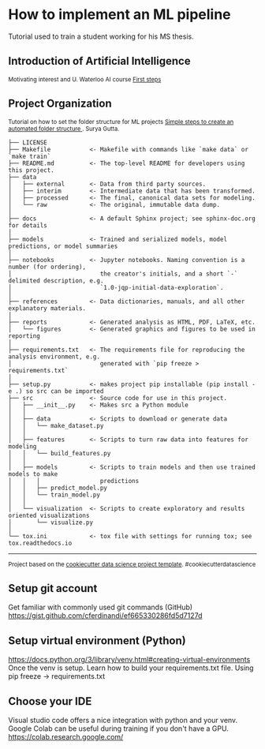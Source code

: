 How to implement an ML pipeline
==============================
Tutorial used to train a student working for his MS thesis. 

Introduction of Artificial Intelligence
------------

<p><small>Motivating interest and U. Waterloo AI course <a target="_blank" href="https://docs.google.com/document/d/17b-R9q-V9a_nxh-JIGiOoZPU9vL1nF08VIDE1Af50Kg/edit?usp=sharing"> First steps </a></small></p>



Project Organization 
------------

<p><small>Tutorial on how to set the folder structure for ML projects <a target="_blank" href="https://medium.com/analytics-vidhya/folder-structure-for-machine-learning-projects-  a7e451a8caaa"> Simple steps to create an automated folder structure </a>. Surya Gutta.</small></p>


    ├── LICENSE
    ├── Makefile           <- Makefile with commands like `make data` or `make train`
    ├── README.md          <- The top-level README for developers using this project.
    ├── data
    │   ├── external       <- Data from third party sources.
    │   ├── interim        <- Intermediate data that has been transformed.
    │   ├── processed      <- The final, canonical data sets for modeling.
    │   └── raw            <- The original, immutable data dump.
    │
    ├── docs               <- A default Sphinx project; see sphinx-doc.org for details
    │
    ├── models             <- Trained and serialized models, model predictions, or model summaries
    │
    ├── notebooks          <- Jupyter notebooks. Naming convention is a number (for ordering),
    │                         the creator's initials, and a short `-` delimited description, e.g.
    │                         `1.0-jqp-initial-data-exploration`.
    │
    ├── references         <- Data dictionaries, manuals, and all other explanatory materials.
    │
    ├── reports            <- Generated analysis as HTML, PDF, LaTeX, etc.
    │   └── figures        <- Generated graphics and figures to be used in reporting
    │
    ├── requirements.txt   <- The requirements file for reproducing the analysis environment, e.g.
    │                         generated with `pip freeze > requirements.txt`
    │
    ├── setup.py           <- makes project pip installable (pip install -e .) so src can be imported
    ├── src                <- Source code for use in this project.
    │   ├── __init__.py    <- Makes src a Python module
    │   │
    │   ├── data           <- Scripts to download or generate data
    │   │   └── make_dataset.py
    │   │
    │   ├── features       <- Scripts to turn raw data into features for modeling
    │   │   └── build_features.py
    │   │
    │   ├── models         <- Scripts to train models and then use trained models to make
    │   │   │                 predictions
    │   │   ├── predict_model.py
    │   │   └── train_model.py
    │   │
    │   └── visualization  <- Scripts to create exploratory and results oriented visualizations
    │       └── visualize.py
    │
    └── tox.ini            <- tox file with settings for running tox; see tox.readthedocs.io


--------

<p><small>Project based on the <a target="_blank" href="https://drivendata.github.io/cookiecutter-data-science/">cookiecutter data science project template</a>. #cookiecutterdatascience</small></p>


Setup git account
------------

Get familiar with commonly used git commands (GitHub)
https://gist.github.com/cferdinandi/ef665330286fd5d7127d

Setup virtual environment (Python)
------------

https://docs.python.org/3/library/venv.html#creating-virtual-environments
Once the venv is setup. Learn how to build your requirements.txt file.
Using pip freeze -> requirements.txt

Choose your IDE
------------

Visual studio code offers a nice integration with python and your venv.
Google Colab can be useful during training if you don't have a GPU. https://colab.research.google.com/


